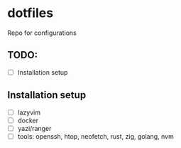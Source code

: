 # dotfiles
Repo for configurations

## TODO:
- [ ] Installation setup 


## Installation setup
- [ ] lazyvim
- [ ] docker
- [ ] yazi/ranger
- [ ] tools: openssh, htop, neofetch, rust, zig, golang, nvm
